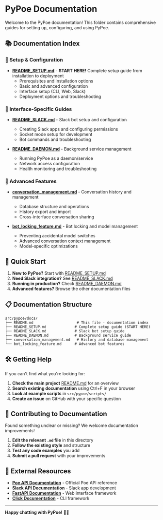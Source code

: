 # PyPoe Documentation

Welcome to the PyPoe documentation! This folder contains comprehensive guides for setting up, configuring, and using PyPoe.

## 📚 Documentation Index

### 🚀 Setup & Configuration
- **[README_SETUP.md](README_SETUP.md)** - **START HERE!** Complete setup guide from installation to deployment
  - Prerequisites and installation options
  - Basic and advanced configuration
  - Interface setup (CLI, Web, Slack)
  - Deployment options and troubleshooting

### 🤖 Interface-Specific Guides
- **[README_SLACK.md](README_SLACK.md)** - Slack bot setup and configuration
  - Creating Slack apps and configuring permissions
  - Socket mode setup for development
  - Bot commands and troubleshooting
  
- **[README_DAEMON.md](README_DAEMON.md)** - Background service management
  - Running PyPoe as a daemon/service
  - Network access configuration
  - Health monitoring and troubleshooting

### 🔧 Advanced Features
- **[conversation_management.md](conversation_management.md)** - Conversation history and management
  - Database structure and operations
  - History export and import
  - Cross-interface conversation sharing

- **[bot_locking_feature.md](bot_locking_feature.md)** - Bot locking and model management
  - Preventing accidental model switches
  - Advanced conversation context management
  - Model-specific optimizations

## 🎯 Quick Start

1. **New to PyPoe?** Start with [README_SETUP.md](README_SETUP.md)
2. **Need Slack integration?** See [README_SLACK.md](README_SLACK.md)
3. **Running in production?** Check [README_DAEMON.md](README_DAEMON.md)
4. **Advanced features?** Browse the other documentation files

## 📋 Documentation Structure

```
src/pypoe/docs/
├── README.md                    # This file - documentation index
├── README_SETUP.md             # Complete setup guide (START HERE)
├── README_SLACK.md             # Slack bot setup guide
├── README_DAEMON.md            # Background service guide
├── conversation_management.md   # History and database management
└── bot_locking_feature.md      # Advanced bot features
```

## 🛠️ Getting Help

If you can't find what you're looking for:

1. **Check the main project** [README.md](../../../README.md) for an overview
2. **Search existing documentation** using Ctrl+F in your browser
3. **Look at example scripts** in `src/pypoe/scripts/`
4. **Create an issue** on GitHub with your specific question

## 📝 Contributing to Documentation

Found something unclear or missing? We welcome documentation improvements!

1. **Edit the relevant `.md` file** in this directory
2. **Follow the existing style** and structure
3. **Test any code examples** you add
4. **Submit a pull request** with your improvements

## 🔗 External Resources

- **[Poe API Documentation](https://creator.poe.com/docs/quick-start)** - Official Poe API reference
- **[Slack API Documentation](https://api.slack.com/start/overview)** - Slack app development
- **[FastAPI Documentation](https://fastapi.tiangolo.com/)** - Web interface framework
- **[Click Documentation](https://click.palletsprojects.com/)** - CLI framework

---

**Happy chatting with PyPoe!** 🤖✨ 